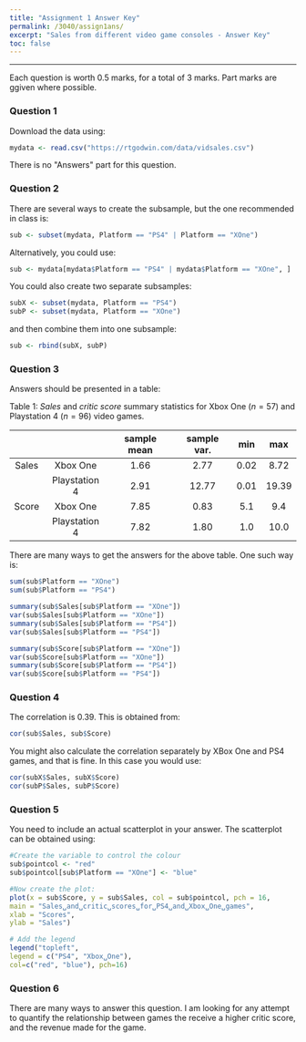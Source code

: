 ```yaml
---
title: "Assignment 1 Answer Key"
permalink: /3040/assign1ans/
excerpt: "Sales from different video game consoles - Answer Key"
toc: false
---
```


------------------------------------------------------------------------

Each question is worth 0.5 marks, for a total of 3 marks. Part marks are ggiven where possible.

### Question 1

Download the data using:

```r
mydata <- read.csv("https://rtgodwin.com/data/vidsales.csv")
```

There is no "Answers" part for this question.

### Question 2

There are several ways to create the subsample, but the one recommended in class is:

```r
sub <- subset(mydata, Platform == "PS4" | Platform == "XOne")
```

Alternatively, you could use:

```r
sub <- mydata[mydata$Platform == "PS4" | mydata$Platform == "XOne", ]
```

You could also create two separate subsamples:

```r
subX <- subset(mydata, Platform == "PS4")
subP <- subset(mydata, Platform == "XOne")
```

and then combine them into one subsample:

```r
sub <- rbind(subX, subP)
```

### Question 3

Answers should be presented in a table:

Table 1: _Sales_ and _critic score_ summary statistics for Xbox One ($n=57$) and Playstation 4 ($n=96$) video games.

|       |               | sample mean | sample var. |  min |  max  |
|:-----:|:-------------:|:-----------:|:-----------:|:----:|:-----:|
| Sales |      Xbox One |     1.66    |     2.77    | 0.02 |  8.72 |
|       | Playstation 4 |     2.91    |    12.77    | 0.01 | 19.39 |
| Score |      Xbox One |     7.85    |     0.83    |  5.1 |  9.4  |
|       | Playstation 4 |     7.82    |     1.80    |  1.0 |  10.0 |

  
There are many ways to get the answers for the above table. One such way is:

```r
sum(sub$Platform == "XOne")
sum(sub$Platform == "PS4")

summary(sub$Sales[sub$Platform == "XOne"])
var(sub$Sales[sub$Platform == "XOne"])
summary(sub$Sales[sub$Platform == "PS4"])
var(sub$Sales[sub$Platform == "PS4"])

summary(sub$Score[sub$Platform == "XOne"])
var(sub$Score[sub$Platform == "XOne"])
summary(sub$Score[sub$Platform == "PS4"])
var(sub$Score[sub$Platform == "PS4"])
```

### Question 4

The correlation is 0.39. This is obtained from:

```r
cor(sub$Sales, sub$Score)
```

You might also calculate the correlation separately by XBox One and PS4 games, and that is fine. In this case you would use:

```r
cor(subX$Sales, subX$Score)
cor(subP$Sales, subP$Score)
```

### Question 5

You need to include an actual scatterplot in your answer. The scatterplot can be obtained using:

```r
#Create the variable to control the colour
sub$pointcol <- "red"
sub$pointcol[sub$Platform == "XOne"] <- "blue"

#Now create the plot:
plot(x = sub$Score, y = sub$Sales, col = sub$pointcol, pch = 16,
main = "Sales␣and␣critic␣scores␣for␣PS4␣and␣Xbox␣One␣games",
xlab = "Scores",
ylab = "Sales")

# Add the legend
legend("topleft",
legend = c("PS4", "Xbox␣One"),
col=c("red", "blue"), pch=16)
```

### Question 6

There are many ways to answer this question. I am looking for any attempt to quantify the relationship between games the receive a higher critic score, and the revenue made for the game.
